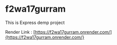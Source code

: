 # f2wa17gurram

This is Express demp project

Render Link : [https://f2wa17gurram.onrender.com/]{https://f2wa17gurram.onrender.com/}
